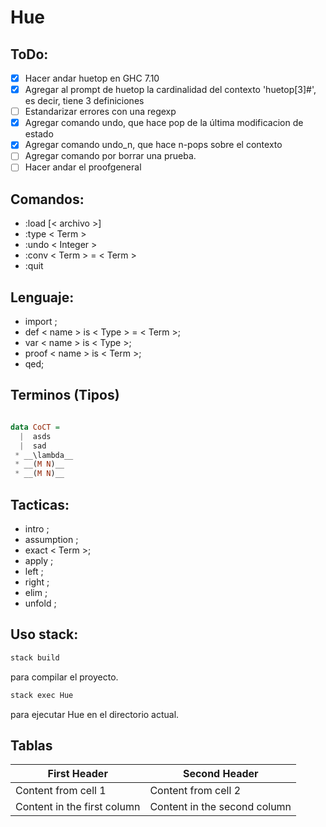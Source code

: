 Hue
===

ToDo:
---
- [x] Hacer andar huetop en GHC 7.10
- [x] Agregar al prompt de huetop la cardinalidad del contexto 'huetop[3]#', es decir, tiene 3 definiciones
- [ ] Estandarizar errores con una regexp
- [x] Agregar comando undo, que hace pop de la última modificacion de estado
- [x] Agregar comando undo_n, que hace n-pops sobre el contexto
- [ ] Agregar comando por borrar una prueba.
- [ ] Hacer andar el proofgeneral

Comandos:
---
- :load [< archivo >]
- :type < Term >
- :undo < Integer >
- :conv < Term > = < Term >
- :quit

Lenguaje:
---
- import ;
- def < name > is < Type > = < Term >;
- var < name > is < Type >;
- proof < name > is < Term >;
- qed;

Terminos (Tipos)
---

```haskell

data CoCT = 
  |  asds
  |  sad
 * __\lambda__
 * __(M N)__
 * __(M N)__
```

Tacticas:
---
- intro ;
- assumption ;
- exact < Term >;
- apply ;
- left ;
- right ;
- elim ;
- unfold ;

Uso stack:
---
```bash
stack build
```
para compilar el proyecto.

```bash
stack exec Hue
```
para ejecutar Hue en el directorio actual.


Tablas
---

First Header | Second Header
------------ | -------------
Content from cell 1 | Content from cell 2
Content in the first column | Content in the second column
